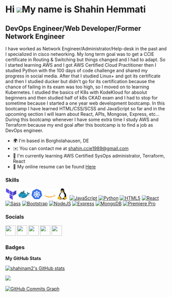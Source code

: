 Hi ![](https://user-images.githubusercontent.com/18350557/176309783-0785949b-9127-417c-8b55-ab5a4333674e.gif)My name is Shahin Hemmati
======================================================================================================================================

DevOps Engineer/Web Developer/Former Network Engineer
-----------------------------------------------------

I have worked as Network Engineer/Administrator/Help-desk in the past and I specialized in cisco networking. My long term goal was to get a CCIE certificate in Routing & Switching but things changed and I had to adapt. So I started learning AWS and I got AWS Certified Cloud Practitioner then I studied Python with the 100 days of code challenge and shared my progress in social media. After that I studied Linux+ and got its certificate and then I studied ducker but didn't go for its certification because the chance of failing in its exam was too high, so I moved on to learning Kubernetes. I studied the basics of K8s with KodeKloud for absolut beginners and then studied half of k8s CKAD exam and I had to stop for sometime because I started a one year web development bootcamp. In this bootcamp I have learned HTML/CSS/SCSS and JavaScript so far and in the upcoming section I will learn about React, APIs, Mongose, Express, etc... During this bootcamp whenever I have some extra time I study AWS and Terraform because my end goal after this bootcamp is to find a job as DevOps engineer.

* 🌍 I'm based in Borgholahausen, DE
* ✉️ You can contact me at [shahin.ccie1989@gmail.com](mailto:shahin.ccie1989@gmail.com)
* 🧠 I'm currently learning AWS Certified SysOps administrator, Terraform, React
* 🧾 My online resume can be found <a href="https://shahin-hemmati.me" target="_blank">Here</a>


### Skills


<p align="left">
<a href="https://www.terraform.io/" target="_blank" rel="noreferrer"><img src="https://raw.githubusercontent.com/shahinam2/UIB-Final-Project/main/svg/Terraform_Logo.svg" width="36" height="36" alt="Terraform" /></a>
<a href="https://www.docker.com/" target="_blank" rel="noreferrer"><img src="https://raw.githubusercontent.com/shahinam2/UIB-Final-Project/main/svg/Docker_logo.svg" width="36" height="36" alt="AWS" /></a>
<a href="https://kubernetes.io/" target="_blank" rel="noreferrer"><img src="https://raw.githubusercontent.com/shahinam2/UIB-Final-Project/main/svg/k8s-logo.svg" width="36" height="36" alt="Kubernetes" /></a>
<a href="https://aws.amazon.com/" target="_blank" rel="noreferrer"><img src="https://raw.githubusercontent.com/shahinam2/UIB-Final-Project/main/svg/AWS_Logo.svg" width="36" height="36" alt="AWS" /></a>
<a href="https://www.linux.org/" target="_blank" rel="noreferrer"><img src="https://raw.githubusercontent.com/shahinam2/UIB-Final-Project/main/svg/linux_logo.svg" width="36" height="36" alt="Linux+ administration" /></a>
<a href="https://developer.mozilla.org/en-US/docs/Web/JavaScript" title="JavaScript" target="_blank" rel="noreferrer"><img src="https://raw.githubusercontent.com/danielcranney/readme-generator/main/public/icons/skills/javascript-colored.svg" width="36" height="36" alt="JavaScript" /></a>
<a href="https://www.python.org/" target="_blank" rel="noreferrer"><img src="https://raw.githubusercontent.com/danielcranney/readme-generator/main/public/icons/skills/python-colored.svg" width="36" height="36" alt="Python" /></a>
<a href="https://developer.mozilla.org/en-US/docs/Glossary/HTML5" target="_blank" rel="noreferrer"><img src="https://raw.githubusercontent.com/danielcranney/readme-generator/main/public/icons/skills/html5-colored.svg" width="36" height="36" alt="HTML5" /></a>
<a href="https://reactjs.org/" target="_blank" rel="noreferrer"><img src="https://raw.githubusercontent.com/danielcranney/readme-generator/main/public/icons/skills/react-colored.svg" width="36" height="36" alt="React" /></a>
<a href="https://sass-lang.com/" target="_blank" rel="noreferrer"><img src="https://raw.githubusercontent.com/danielcranney/readme-generator/main/public/icons/skills/sass-colored.svg" width="36" height="36" alt="Sass" /></a>
<a href="https://getbootstrap.com/" target="_blank" rel="noreferrer"><img src="https://raw.githubusercontent.com/danielcranney/readme-generator/main/public/icons/skills/bootstrap-colored.svg" width="36" height="36" alt="Bootstrap" /></a>
<a href="https://nodejs.org/en/" target="_blank" rel="noreferrer"><img src="https://raw.githubusercontent.com/danielcranney/readme-generator/main/public/icons/skills/nodejs-colored.svg" width="36" height="36" alt="NodeJS" /></a>
<a href="https://expressjs.com/" target="_blank" rel="noreferrer"><img src="https://raw.githubusercontent.com/danielcranney/readme-generator/main/public/icons/skills/express-colored.svg" width="36" height="36" alt="Express" /></a>
<a href="https://www.mongodb.com/" target="_blank" rel="noreferrer"><img src="https://raw.githubusercontent.com/danielcranney/readme-generator/main/public/icons/skills/mongodb-colored.svg" width="36" height="36" alt="MongoDB" /></a>
<a href="https://www.adobe.com/uk/products/premiere.html" target="_blank" rel="noreferrer"><img src="https://raw.githubusercontent.com/danielcranney/readme-generator/main/public/icons/skills/premierepro-colored.svg" width="36" height="36" alt="Premiere Pro" /></a>
</p>


### Socials

<p align="left"> <a href="https://www.github.com/shahinam2" target="_blank" rel="noreferrer"><img src="https://raw.githubusercontent.com/danielcranney/readme-generator/main/public/icons/socials/github.svg" width="32" height="32" /></a> <a href="http://www.instagram.com/cl0udfriendly" target="_blank" rel="noreferrer"><img src="https://raw.githubusercontent.com/danielcranney/readme-generator/main/public/icons/socials/instagram.svg" width="32" height="32" /></a> <a href="https://www.linkedin.com/in/shahin-hemmati" target="_blank" rel="noreferrer"><img src="https://raw.githubusercontent.com/danielcranney/readme-generator/main/public/icons/socials/linkedin.svg" width="32" height="32" /></a> <a href="http://www.medium.com/cl0udfriendly" target="_blank" rel="noreferrer"><img src="https://raw.githubusercontent.com/danielcranney/readme-generator/main/public/icons/socials/medium.svg" width="32" height="32" /></a> <a href="https://www.twitter.com/cl0udfriendly" target="_blank" rel="noreferrer"><img src="https://raw.githubusercontent.com/danielcranney/readme-generator/main/public/icons/socials/twitter.svg" width="32" height="32" /></a></p>

### Badges

<b>My GitHub Stats</b>

<a href="http://www.github.com/shahinam2"><img src="https://github-readme-stats.vercel.app/api?username=shahinam2&show_icons=true&hide=&count_private=true&title_color=0891b2&text_color=ffffff&icon_color=0891b2&bg_color=1c1917&hide_border=true&show_icons=true" alt="shahinam2's GitHub stats" /></a>

<a href="http://www.github.com/shahinam2"><img src="https://github-readme-streak-stats.herokuapp.com/?user=shahinam2&stroke=ffffff&background=1c1917&ring=0891b2&fire=0891b2&currStreakNum=ffffff&currStreakLabel=0891b2&sideNums=ffffff&sideLabels=ffffff&dates=ffffff&hide_border=true" /></a>

<a href="http://www.github.com/shahinam2"><img src="https://github-readme-activity-graph.cyclic.app/graph?username=shahinam2&bg_color=1c1917&color=ffffff&line=0891b2&point=ffffff&area_color=1c1917&area=true&hide_border=true&custom_title=GitHub%20Commits%20Graph" alt="GitHub Commits Graph" /></a>
